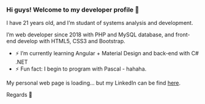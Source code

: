 ### Hi guys! Welcome to my developer profile 👋

I have 21 years old, and I’m studant of systems analysis and development.

I’m web developer since 2018 with PHP and MySQL database, 
and front-end develop with HTML5, CSS3 and Bootstrap.

- ⚡ I’m currently learning Angular + Material Design and back-end with C# .NET
- ⚡ Fun fact: I begin to program with Pascal - hahaha.

My personal web page is loading... but my LinkedIn can be find [here][1].

[1]: htpps://linked.in/felipe-wesley

Regards 👋
